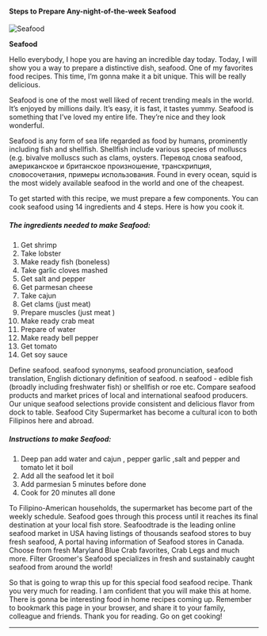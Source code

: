             

#### Steps to Prepare Any-night-of-the-week Seafood

![Seafood](https://img-global.cpcdn.com/recipes/4853574420922368/751x532cq70/seafood-recipe-main-photo.jpg)

**Seafood**

Hello everybody, I hope you are having an incredible day today. Today, I will show you a way to prepare a distinctive dish, seafood. One of my favorites food recipes. This time, I’m gonna make it a bit unique. This will be really delicious.

Seafood is one of the most well liked of recent trending meals in the world. It’s enjoyed by millions daily. It’s easy, it is fast, it tastes yummy. Seafood is something that I’ve loved my entire life. They’re nice and they look wonderful.

Seafood is any form of sea life regarded as food by humans, prominently including fish and shellfish. Shellfish include various species of molluscs (e.g. bivalve molluscs such as clams, oysters. Перевод слова seafood, американское и британское произношение, транскрипция, словосочетания, примеры использования. Found in every ocean, squid is the most widely available seafood in the world and one of the cheapest.

To get started with this recipe, we must prepare a few components. You can cook seafood using 14 ingredients and 4 steps. Here is how you cook it.

##### The ingredients needed to make Seafood:

1.  Get shrimp
2.  Take lobster
3.  Make ready fish (boneless)
4.  Take garlic cloves mashed
5.  Get salt and pepper
6.  Get parmesan cheese
7.  Take cajun
8.  Get clams (just meat)
9.  Prepare muscles (just meat )
10.  Make ready crab meat
11.  Prepare of water
12.  Make ready bell pepper
13.  Get tomato
14.  Get soy sauce

Define seafood. seafood synonyms, seafood pronunciation, seafood translation, English dictionary definition of seafood. n seafood - edible fish (broadly including freshwater fish) or shellfish or roe etc. Compare seafood products and market prices of local and international seafood producers. Our unique seafood selections provide consistent and delicious flavor from dock to table. Seafood City Supermarket has become a cultural icon to both Filipinos here and abroad.

##### Instructions to make Seafood:

1.  Deep pan add water and cajun , pepper garlic ,salt and pepper and tomato let it boil
2.  Add all the seafood let it boil
3.  Add parmesian 5 minutes before done
4.  Cook for 20 minutes all done

To Filipino-American households, the supermarket has become part of the weekly schedule. Seafood goes through this process until it reaches its final destination at your local fish store. Seafoodtrade is the leading online seafood market in USA having listings of thousands seafood stores to buy fresh seafood, A portal having information of Seafood stores in Canada. Choose from fresh Maryland Blue Crab favorites, Crab Legs and much more. Filter Groomer's Seafood specializes in fresh and sustainably caught seafood from around the world!

So that is going to wrap this up for this special food seafood recipe. Thank you very much for reading. I am confident that you will make this at home. There is gonna be interesting food in home recipes coming up. Remember to bookmark this page in your browser, and share it to your family, colleague and friends. Thank you for reading. Go on get cooking!

* * *